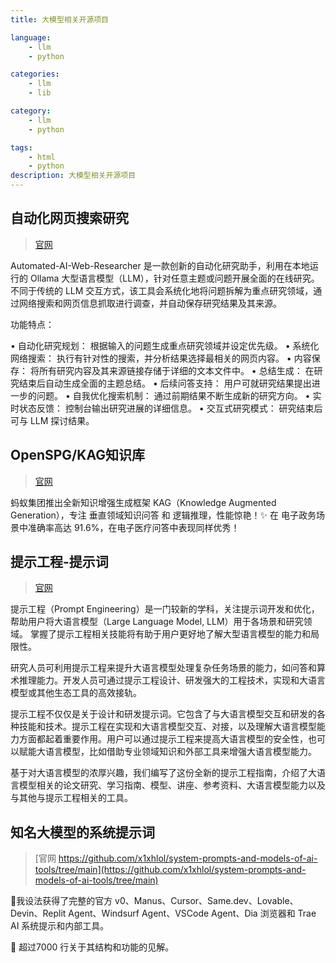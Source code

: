 ```yaml
---
title: 大模型相关开源项目

language:
    - llm
    - python

categories:
    - llm
    - lib

category:
    - llm
    - python

tags:
    - html
    - python
description: 大模型相关开源项目
---
```


## 自动化网页搜索研究

> [官网](https://github.com/TheBlewish/Automated-AI-Web-Researcher-Ollama)

Automated-AI-Web-Researcher 是一款创新的自动化研究助手，利用在本地运行的 Ollama 大型语言模型（LLM），针对任意主题或问题开展全面的在线研究。不同于传统的 LLM 交互方式，该工具会系统化地将问题拆解为重点研究领域，通过网络搜索和网页信息抓取进行调查，并自动保存研究结果及其来源。

功能特点：

•	自动化研究规划： 根据输入的问题生成重点研究领域并设定优先级。
•	系统化网络搜索： 执行有针对性的搜索，并分析结果选择最相关的网页内容。
•	内容保存： 将所有研究内容及其来源链接存储于详细的文本文件中。
•	总结生成： 在研究结束后自动生成全面的主题总结。
•	后续问答支持： 用户可就研究结果提出进一步的问题。
•	自我优化搜索机制： 通过前期结果不断生成新的研究方向。
•	实时状态反馈： 控制台输出研究进展的详细信息。
•	交互式研究模式： 研究结束后可与 LLM 探讨结果。


## OpenSPG/KAG知识库

> [官网](https://spg.openkg.cn/en-US)

蚂蚁集团推出全新知识增强生成框架 KAG（Knowledge Augmented Generation），专注 垂直领域知识问答 和 逻辑推理，性能惊艳！✨
在 电子政务场景中准确率高达 91.6%，在电子医疗问答中表现同样优秀！


## 提示工程-提示词
> [官网](https://www.promptingguide.ai/zh/techniques/ape)

提示工程（Prompt Engineering）是一门较新的学科，关注提示词开发和优化，帮助用户将大语言模型（Large Language Model, LLM）用于各场景和研究领域。 掌握了提示工程相关技能将有助于用户更好地了解大型语言模型的能力和局限性。

研究人员可利用提示工程来提升大语言模型处理复杂任务场景的能力，如问答和算术推理能力。开发人员可通过提示工程设计、研发强大的工程技术，实现和大语言模型或其他生态工具的高效接轨。

提示工程不仅仅是关于设计和研发提示词。它包含了与大语言模型交互和研发的各种技能和技术。提示工程在实现和大语言模型交互、对接，以及理解大语言模型能力方面都起着重要作用。用户可以通过提示工程来提高大语言模型的安全性，也可以赋能大语言模型，比如借助专业领域知识和外部工具来增强大语言模型能力。

基于对大语言模型的浓厚兴趣，我们编写了这份全新的提示工程指南，介绍了大语言模型相关的论文研究、学习指南、模型、讲座、参考资料、大语言模型能力以及与其他与提示工程相关的工具。


## 知名大模型的系统提示词
> [官网 https://github.com/x1xhlol/system-prompts-and-models-of-ai-tools/tree/main](https://github.com/x1xhlol/system-prompts-and-models-of-ai-tools/tree/main)

🚀我设法获得了完整的官方 v0、Manus、Cursor、Same.dev、Lovable、Devin、Replit Agent、Windsurf Agent、VSCode Agent、Dia 浏览器和 Trae AI 系统提示和内部工具。

📜 超过7000 行关于其结构和功能的见解。